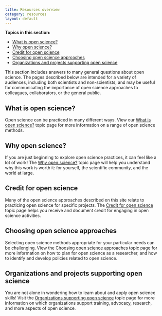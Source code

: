 ```yaml
---
title: Resources overview
category: resources
layout: default
---
```


**Topics in this section:**
- [What is open science?](#what-is-open-science)
- [Why open science?](#why-open-science)
- [Credit for open science](#credit-for-open-science)
- [Choosing open science approaches](#choosing-open-science-approaches)
- [Organizations and projects supporting open science](#organizations-and-projects-supporting-open-science)

This section includes answers to many general questions about open science.
The pages described below are intended for a variety of audiences,
including both scientists and non-scientists,
and may be useful for communicating the importance of open science approaches
to colleagues, collaborators, or the general public.

## What is open science?

Open science can be practiced in many different ways.
View our [What is open science?](/open-science/resources/what_open/)
topic page for more information on a range of open science methods.

## Why open science?

If you are just beginning to explore open science practices,
it can feel like a lot of work!
The [Why open science?](/open-science/resources/what_open/)
topic page will help you understand why this work is worth it:
for yourself, the scientific community, and the world at large.

## Credit for open science

Many of the open science approaches described on this site 
relate to practicing open science for specific projects.
The [Credit for open science](/open-science/resources/credit)
topic page helps you receive and document credit for engaging in
open science activities.

## Choosing open science approaches

Selecting open science methods appropriate for your particular needs can be challenging.
View the
[Choosing open science approaches](/open-science/resources/choosing/)
topic page for more information on how to plan for open science as a researcher,
and how to identify and develop policies related to open science.

## Organizations and projects supporting open science

You are not alone in wondering how to learn about and apply open science skills!
Visit the 
[Organizations supporting open science](/open-science/resources/organizations/)
topic page for more information on which organizations support training,
advocacy, research, and more aspects of open science.

